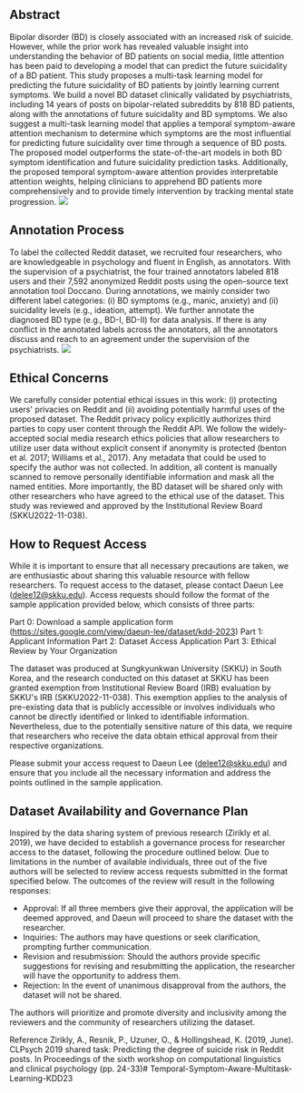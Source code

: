 ## Abstract
Bipolar disorder (BD) is closely associated with an increased risk of suicide. However, while the prior work has revealed valuable insight into understanding the behavior of BD patients on social media, little attention has been paid to developing a model that can predict the future suicidality of a BD patient. This study proposes a multi-task learning model for predicting the future suicidality of BD patients by jointly learning current symptoms. We build a novel BD dataset clinically validated by psychiatrists, including 14 years of posts on bipolar-related subreddits by 818 BD patients, along with the annotations of future suicidality and BD symptoms. We also suggest a multi-task learning model that applies a temporal symptom-aware attention mechanism to determine which symptoms are the most influential for predicting future suicidality over time through a sequence of BD posts. The proposed model outperforms the state-of-the-art models in both BD symptom identification and future suicidality prediction tasks. Additionally, the proposed temporal symptom-aware attention provides interpretable attention weights, helping clinicians to apprehend BD patients more comprehensively and to provide timely intervention by tracking mental state progression. 
![](https://lh5.googleusercontent.com/qGH3ow3-dv-GhN1GEJ4CU59EfnfNI9xCSI5vyaU8SvoHEL5-xKXL-9YC2iFqGDJFTUCurqRROIJ8lUFEbLcc_OnKBbDkwypcerQXagaV0U0onfUY74QNfRVwSAtukYA0OQ=w1280)

## Annotation Process
To label the collected Reddit dataset, we recruited four researchers, who are knowledgeable in psychology and fluent in English, as annotators. With the supervision of a psychiatrist, the four trained annotators labeled 818 users and their 7,592 anonymized Reddit posts using the open-source text annotation tool Doccano. During annotations, we mainly consider two different label categories: (i) BD symptoms (e.g., manic, anxiety) and (ii) suicidality levels (e.g., ideation, attempt). We further annotate the diagnosed BD type (e.g., BD-I, BD-II) for data analysis. If there is any conflict in the annotated labels across the annotators, all the annotators discuss and reach to an agreement under the supervision of the psychiatrists. 
![](https://lh4.googleusercontent.com/P5sjfdhX1NtGY5bzTk4jFCs3nHnA00C236URgrN3JWTg-uhRGtLhuY5yVnYBzS34qlhM1sd3cQ_U2NZTs3_9658twhppFsouQ-Q_xhYJGXJHpMHImjw3Cc_wbX0iS6wm1Q=w1280)

## Ethical Concerns
We carefully consider potential ethical issues in this work: (i) protecting users' privacies on Reddit and (ii) avoiding potentially harmful uses of the proposed dataset. The Reddit privacy policy explicitly authorizes third parties to copy user content through the Reddit API. We follow the widely-accepted social media research ethics policies that allow researchers to utilize user data without explicit consent if anonymity is protected (benton et al. 2017; Williams et al., 2017). Any metadata that could be used to specify the author was not collected. In addition, all content is manually scanned to remove personally identifiable information and mask all the named entities. More importantly, the BD dataset will be shared only with other researchers who have agreed to the ethical use of the dataset. This study was reviewed and approved by the Institutional Review Board (SKKU2022-11-038).

## How to Request Access

While it is important to ensure that all necessary precautions are taken, we are enthusiastic about sharing this valuable resource with fellow researchers. To request access to the dataset, please contact Daeun Lee (delee12@skku.edu). Access requests should follow the format of the sample application provided below, which consists of three parts:

Part 0: Download a sample application form (https://sites.google.com/view/daeun-lee/dataset/kdd-2023)
Part 1: Applicant Information
Part 2: Dataset Access Application
Part 3: Ethical Review by Your Organization

The dataset was produced at Sungkyunkwan University (SKKU) in South Korea, and the research conducted on this dataset at SKKU has been granted exemption from Institutional Review Board (IRB) evaluation by SKKU's IRB (SKKU2022-11-038). This exemption applies to the analysis of pre-existing data that is publicly accessible or involves individuals who cannot be directly identified or linked to identifiable information. Nevertheless, due to the potentially sensitive nature of this data, we require that researchers who receive the data obtain ethical approval from their respective organizations.

Please submit your access request to Daeun Lee (delee12@skku.edu) and ensure that you include all the necessary information and address the points outlined in the sample application.


## Dataset Availability and Governance Plan
Inspired by the data sharing system of previous research (Zirikly et al. 2019), we have decided to establish a governance process for researcher access to the dataset, following the procedure outlined below.
Due to limitations in the number of available individuals, three out of the five authors will be selected to review access requests submitted in the format specified below. The outcomes of the review will result in the following responses:

- Approval: If all three members give their approval, the application will be deemed approved, and Daeun will proceed to share the dataset with the researcher.
- Inquiries: The authors may have questions or seek clarification, prompting further communication.
- Revision and resubmission: Should the authors provide specific suggestions for revising and resubmitting the application, the researcher will have the opportunity to address them.
- Rejection: In the event of unanimous disapproval from the authors, the dataset will not be shared.

The authors will prioritize and promote diversity and inclusivity among the reviewers and the community of researchers utilizing the dataset.

Reference
Zirikly, A., Resnik, P., Uzuner, O., & Hollingshead, K. (2019, June). CLPsych 2019 shared task: Predicting the degree of suicide risk in Reddit posts. In Proceedings of the sixth workshop on computational linguistics and clinical psychology (pp. 24-33)# Temporal-Symptom-Aware-Multitask-Learning-KDD23
